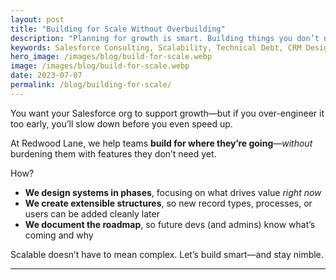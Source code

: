 ```yaml
---
layout: post
title: "Building for Scale Without Overbuilding"
description: "Planning for growth is smart. Building things you don’t need yet? That’s tech debt. Here’s how we keep clients agile."
keywords: Salesforce Consulting, Scalability, Technical Debt, CRM Design
hero_image: /images/blog/build-for-scale.webp
image: /images/blog/build-for-scale.webp
date: 2023-07-07
permalink: /blog/building-for-scale/
---
```


You want your Salesforce org to support growth—but if you over-engineer it too early, you’ll slow down before you even speed up.

At Redwood Lane, we help teams **build for where they’re going**—*without* burdening them with features they don’t need yet.

How?

- **We design systems in phases**, focusing on what drives value *right now*
- **We create extensible structures**, so new record types, processes, or users can be added cleanly later
- **We document the roadmap**, so future devs (and admins) know what’s coming and why

Scalable doesn’t have to mean complex. Let’s build smart—and stay nimble.

---
